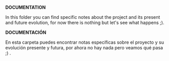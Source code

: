 **DOCUMENTATION**

In this folder you can find specific notes about the project and its present and future evolution, for now there is nothing but let's see what happens ;).


**DOCUMENTACIÓN**

En esta carpeta puedes encontrar notas específicas sobre el proyecto y su evolución presente y futura, por ahora no hay nada pero veamos qué pasa ;) .